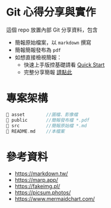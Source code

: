 ﻿# Git 心得分享與實作

這個 repo 放置內部 Git 分享資料，包含

- 簡報原始檔案，以 `markdown` 撰寫
- 簡報簡報發布為 `pdf`
- 如想直接檢視簡報：
  - 快速上手版控基礎請看 [Quick Start](publish/quick-srart.pdf)
  - 完整分享簡報 [請點此](http://twvoadtpw100004/brian_li/SGS.OAD.GitTraining/src/branch/main/publish)

# 專案架構

```c
📁 asset        //圖檔、影像檔
📁 public       //簡報發布檔 *.pdf
📁 src          //簡報原始檔 *.md
📄 README.md    //本檔案
```

# 參考資料
- https://markdown.tw/
- https://marp.app/
- https://fakeimg.pl/
- https://picsum.photos/
- https://www.mermaidchart.com/